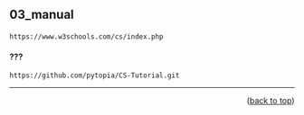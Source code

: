 <a name="topage"></a>

## 03_manual

####
```
https://www.w3schools.com/cs/index.php
```

#### ???
```
https://github.com/pytopia/CS-Tutorial.git
```

-----

<p align="right">(<a href="#topage">back to top</a>)</p>
<br/>
<br/>

